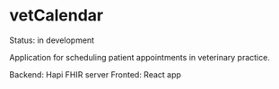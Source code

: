 # vetCalendar

Status: in development

Application for scheduling patient appointments in veterinary practice.

Backend: Hapi FHIR server
Fronted: React app